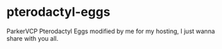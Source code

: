 # pterodactyl-eggs
ParkerVCP Pterodactyl Eggs modified by me for my hosting, I just wanna share with you all.
